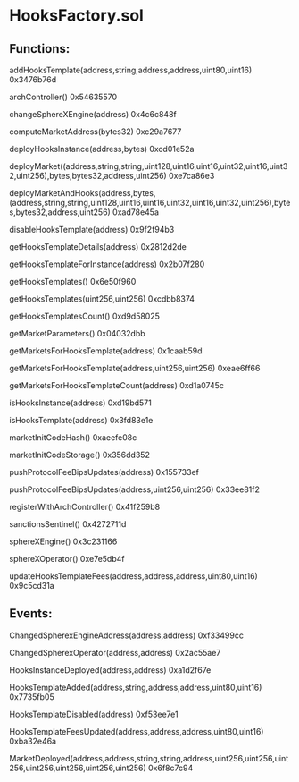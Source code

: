 # HooksFactory.sol

## Functions:

addHooksTemplate(address,string,address,address,uint80,uint16) 0x3476b76d

archController() 0x54635570

changeSphereXEngine(address) 0x4c6c848f

computeMarketAddress(bytes32) 0xc29a7677

deployHooksInstance(address,bytes) 0xcd01e52a

deployMarket((address,string,string,uint128,uint16,uint16,uint32,uint16,uint32,uint256),bytes,bytes32,address,uint256) 0xe7ca86e3

deployMarketAndHooks(address,bytes,(address,string,string,uint128,uint16,uint16,uint32,uint16,uint32,uint256),bytes,bytes32,address,uint256) 0xad78e45a

disableHooksTemplate(address) 0x9f2f94b3

getHooksTemplateDetails(address) 0x2812d2de

getHooksTemplateForInstance(address) 0x2b07f280

getHooksTemplates() 0x6e50f960

getHooksTemplates(uint256,uint256) 0xcdbb8374

getHooksTemplatesCount() 0xd9d58025

getMarketParameters() 0x04032dbb

getMarketsForHooksTemplate(address) 0x1caab59d

getMarketsForHooksTemplate(address,uint256,uint256) 0xeae6ff66

getMarketsForHooksTemplateCount(address) 0xd1a0745c

isHooksInstance(address) 0xd19bd571

isHooksTemplate(address) 0x3fd83e1e

marketInitCodeHash() 0xaeefe08c

marketInitCodeStorage() 0x356dd352

pushProtocolFeeBipsUpdates(address) 0x155733ef

pushProtocolFeeBipsUpdates(address,uint256,uint256) 0x33ee81f2

registerWithArchController() 0x41f259b8

sanctionsSentinel() 0x4272711d

sphereXEngine() 0x3c231166

sphereXOperator() 0xe7e5db4f

updateHooksTemplateFees(address,address,address,uint80,uint16) 0x9c5cd31a

## Events:

ChangedSpherexEngineAddress(address,address) 0xf33499cc

ChangedSpherexOperator(address,address) 0x2ac55ae7

HooksInstanceDeployed(address,address) 0xa1d2f67e

HooksTemplateAdded(address,string,address,address,uint80,uint16) 0x7735fb05

HooksTemplateDisabled(address) 0xf53ee7e1

HooksTemplateFeesUpdated(address,address,address,uint80,uint16) 0xba32e46a

MarketDeployed(address,address,string,string,address,uint256,uint256,uint256,uint256,uint256,uint256,uint256) 0x6f8c7c94
